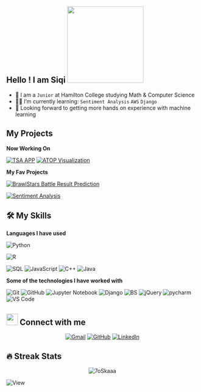 ## Hello ! I am Siqi <img src="https://pa1.narvii.com/6999/cca8fb28b1db2dcd1820dfa09655d2a73fc04f06r1-960-480_hq.gif" width = 200>

- :school: I am a `Junior` at Hamilton College studying Math & Computer Science
- :student: I’m currently learning: `Sentiment Analysis` `AWS` `Django` 
- 🥇 Looking forward to getting more hands on experience with machine learning



## My Projects 

**Now Working On**

[![TSA APP](https://img.shields.io/badge/app-Sentiment%20Analysis-black?style=plastic&logo=django)](https://github.com/Siqi-Fang/twitter_sentiment_deploy)
[![ATOP Visualization](https://img.shields.io/badge/%F0%9F%92%A1ATOP%20Visualization-R%20Shiny-black?style=plastic)](https://github.com/Siqi-Fang/ATOP_Shiny_App)

**My Fav Projects**


[![BrawlStars Battle Result Prediction](https://img.shields.io/badge/%F0%9F%8E%AE%20BrawlStars-Classification-black?style=plastic)](https://github.com/Siqi-Fang/BrawlStar_Classification)

[![Sentiment Analysis](https://img.shields.io/badge/NLP-Sentiment%20Analysis-black?style=plastic&logo=twitter)](https://github.com/Siqi-Fang/Twitter-Sentiment-Analysis)


## 🛠️ My Skills

**Languages I have used**


![Python](https://img.shields.io/badge/python-sklearn%20%7C%20pandas%20%7C%20numpy%20%7C%20xgboost%20%7C%20matplotlib%20%7C%20seaborne-black?style=flat&logo=python)

![R](https://img.shields.io/badge/R-shiny%20%7C%20tidyverse%20%7C%20ggplot2%20%7C%20plotly-black?style=flat&logo=R)

![SQL](https://img.shields.io/badge/-SQL-000000?style=flat&logo=MySQL)
![JavaScript](https://img.shields.io/badge/-JavaScript-000000?style=flat&logo=javascript)
![C++](https://img.shields.io/badge/-C++-000000?style=flat&logo=C%2B%2B&logoColor=00599C)
![Java](https://img.shields.io/badge/-Java-000000?style=flat&logo=Java&logoColor=007396)



**Some of the technologies I have worked with**


![Git](https://img.shields.io/badge/-Git-000000?style=flat&logo=git&logoColor=F05032)
![GitHub](https://img.shields.io/badge/-GitHub-000000?style=flat&logo=github&logoColor=FFFFFF)
![Jupyter Notebook](https://img.shields.io/badge/-JupyterNotebook-000000?style=flat&logo=jupyter)
![Django](https://img.shields.io/badge/-Django-000000?style=flat&logo=django)
![BS](https://img.shields.io/badge/-Bootstrap-000000?style=flat&logo=bootstrap)
![jQuery](https://img.shields.io/badge/-jQuery-000000?style=flat&logo=jQuery&logoColor=0769AD)
![pycharm](https://img.shields.io/badge/-Pycharm-000000?style=flat&logo=pycharm) ![VS Code](https://img.shields.io/badge/-VSCode-000000?style=flat&logo=visualstudiocode)

## <img src="https://media.giphy.com/media/iY8CRBdQXODJSCERIr/giphy.gif" width="30px"> Connect with me
<p align="center">
	<a href="mailto:sfang@hamilton.edu"><img img src="https://img.shields.io/badge/gmail-%23EA4335.svg?style=plastic&logo=gmail&logoColor=white" alt="Gmail"/></a>
	<a href="https://github.com/Siqi-Fang"><img src="https://img.shields.io/badge/github-%23181717.svg?style=plastic&logo=github&logoColor=white" alt="GitHub"/></a>
	<a href="https://www.linkedin.com/in/siqi-fang47/"><img src="https://img.shields.io/badge/linkedin-%230A66C2.svg?style=plastic&logo=linkedin&logoColor=white" alt="LinkedIn"/></a>
</p>



## 🔥 Streak Stats
<p align="center"><img src="https://github-readme-streak-stats.herokuapp.com/?user=7oSkaaa&theme=algolia" alt="7oSkaaa" /></p>

![View](https://komarev.com/ghpvc/?username=Siqi-Fang)


